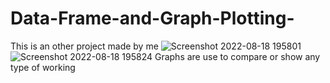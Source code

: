 # Data-Frame-and-Graph-Plotting-
This is an other project made by me
![Screenshot 2022-08-18 195801](https://user-images.githubusercontent.com/111503408/185457893-2b101181-d3dd-4f3b-ade3-137ce7461a8a.jpg)
![Screenshot 2022-08-18 195824](https://user-images.githubusercontent.com/111503408/185457921-c113bc4b-6b47-4d39-b045-d23c079845c3.jpg)
Graphs are use to compare or show any type of working
